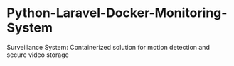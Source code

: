 # Python-Laravel-Docker-Monitoring-System
Surveillance System: Containerized solution for motion detection and secure video storage
